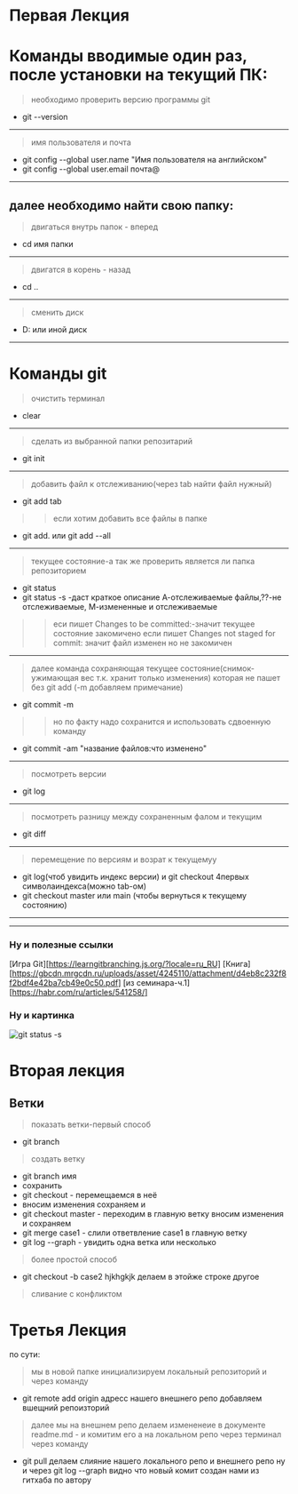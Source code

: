 # Первая Лекция
# Команды вводимые один раз, после установки на текущий ПК:
>необходимо проверить версию программы git
* git --version
***
>имя пользователя и почта
* git config --global user.name "Имя пользователя на английском"
* git config --global user.email почта@
***
## далее необходимо найти свою папку:
>двигаться внутрь папок - вперед
* cd имя папки
***
>двигатся в корень - назад
* cd ..
***
>сменить диск
* D: или иной диск
***
# Команды git
>очистить терминал
* clear
***
>сделать из выбранной папки репозитарий
* git init
***
>добавить файл к отслеживанию(через tab найти файл нужный)
* git add tab
>>если хотим добавить все файлы в папке
* git add. или git add --all
***
>текущее состояние-а так же проверить является ли папка репозиторием
* git status
*  git status -s -даст краткое описание А-отслеживаемые файлы,??-не отслеживаемые, М-измененные и отслеживаемые
>>еси пишет Changes to be committed:-значит текущее состояние закомичено
>> если пишет Changes not staged for commit:
значит файл изменен но не закомичен
***
>далее команда сохраняющая текущее состояние(снимок-ужимающая вес т.к. хранит только изменения) которая не пашет без git add (-m добавляем примечание)
* git commit -m
>>но по факту надо сохранится и использовать сдвоенную команду
* git commit -am "название файлов:что изменено"
***
>посмотреть версии
* git log
***
> посмотреть разницу между сохраненным фалом и текущим
* git diff
***
>перемещение по версиям и возрат к текущемуу
* git log(чтоб увидить индекс версии) и git checkout 4первых символаиндекса(можно tab-ом)
* git checkout master или main (чтобы вернуться к текущему состоянию)
***
-----
### Ну и полезные ссылки 
[Игра Git][https://learngitbranching.js.org/?locale=ru_RU]
[Книга][https://gbcdn.mrgcdn.ru/uploads/asset/4245110/attachment/d4eb8c232f8f2bdf4e42ba7cb49e0c50.pdf]
[из семинара-ч.1][https://habr.com/ru/articles/541258/]
### Ну и картинка
![git status -s](C:\Users\Zdanewich_AN\Desktop\IT\Modul02_KontrolVersions\short_status.jpg "не вышло хзп очему")

# Вторая лекция
## Ветки
>показать ветки-первый способ
* git branch
>создать ветку
* git branch имя
* сохранить
* git checkout - перемещаемся в неё
* вносим изменения сохраняем и
* git checkout master - переходим в главную ветку
вносим изменения и сохраняем
* git merge case1 - слили ответвление case1 в главную ветку
* git log --graph - увидить одна ветка или несколько
>более простой способ
* git checkout -b case2
hjkhgkjk
делаем в этойже строке другое
>сливание с конфликтом
# Третья Лекция
по сути:
> мы в новой папке инициализируем локальный репозиторий и через команду
* git remote add origin адресс нашего внешнего репо
добавляем вшещний репоизторий
> далее мы на внешнем репо делаем измененеие в документе readme.md - и комитим его
а на локальном репо через терминал через команду
* git pull
делаем слияние нашего локального репо и внешнего репо
ну и через git log --graph видно что новый комит создан нами из гитхаба по автору